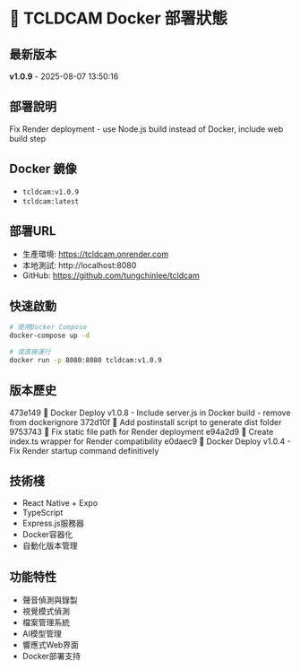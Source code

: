 # 🐳 TCLDCAM Docker 部署狀態

## 最新版本
**v1.0.9** - 2025-08-07 13:50:16

## 部署說明
Fix Render deployment - use Node.js build instead of Docker, include web build step

## Docker 鏡像
- `tcldcam:v1.0.9`
- `tcldcam:latest`

## 部署URL
- 生產環境: https://tcldcam.onrender.com
- 本地測試: http://localhost:8080
- GitHub: https://github.com/tungchinlee/tcldcam

## 快速啟動
```bash
# 使用Docker Compose
docker-compose up -d

# 或直接運行
docker run -p 8080:8080 tcldcam:v1.0.9
```

## 版本歷史
473e149 🐳 Docker Deploy v1.0.8 - Include server.js in Docker build - remove from dockerignore
372d10f 🔧 Add postinstall script to generate dist folder
9753743 🔧 Fix static file path for Render deployment
e94a2d9 🔧 Create index.ts wrapper for Render compatibility
e0daec9 🐳 Docker Deploy v1.0.4 - Fix Render startup command definitively

## 技術棧
- React Native + Expo
- TypeScript  
- Express.js服務器
- Docker容器化
- 自動化版本管理

## 功能特性
- 聲音偵測與錄製
- 視覺模式偵測
- 檔案管理系統
- AI模型管理
- 響應式Web界面
- Docker部署支持
